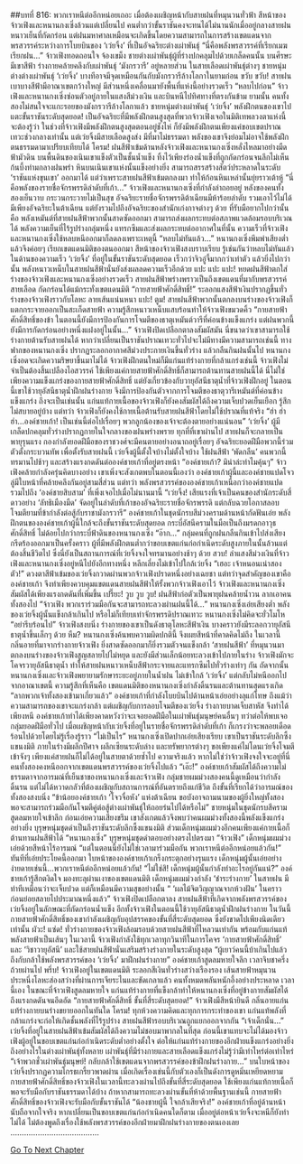##บทที่ 816: พวกเราหนีต่ออีกหน่อยเถอะ
เมื่อต้องเผชิญหน้ากับสายฝนที่หมุนวนทั่วฟ้า สีหน้าของจ้าวเฟิงและหนานกงเซิ่งล้วนแต่เปลี่ยนไป
คนต่ำกว่าขั้นราชันคงจะทนได้ไม่นานนักเมื่ออยู่กลางสายฝนหนาวเย็นที่กัดกร่อน แต่ฝนมหาศาลเหมือนจะเกิดขึ้นโดยความสามารถในการสร้างเขตแดนจากพรสวรรค์ระหว่างการโบยบินของ ‘เว่ยจิ้ง’ ที่เป็นอัจฉริยะต่างเผ่าพันธุ์
“นี่คือพลังพรสวรรค์ที่เรียกเมฆเรียกฝน…”
จ้าวเฟิงทอดถอนใจ จ้องเขม็ง
ชายต่างเผ่าพันธุ์ผู้ที่ร่างปกคลุมไปด้วยเกล็ดคนนั้น บนศีรษะมีเขาสีฟ้า ร่างกายคล้ายคลึงกับเผ่าพันธุ์ ‘มังกรวารี’ อยู่หลายส่วน
ในสายเลือดเผ่าพันธุ์ต่างๆ ชายหนุ่มต่างต่างเผ่าพันธุ์ ‘เว่ยจิ้ง’ บางทีอาจมีจุดเหมือนกันกับมังกรวารีล้างโลกาในยามก่อน
ขวับ ขวับ!
สายฝนเบาบางสีฟ้ามีอาณาเขตกว้างใหญ่ มีส่วนหนึ่งเคลื่อนมายังพื้นที่แห่งนี้อย่างรวดเร็ว
“หลบไปก่อน”
จ้าวเฟิงและหนานกงเซิ่งซ่อนตัวอยู่ภายในแสงสีม่วงเงิน และบินหนีไปทิศทางที่ตรงกันข้าม
ยามนั้น
คนทั้งสองไม่สนใจจะแกะรอยของมังกรวารีล้างโลกาแล้ว
ชายหนุ่มต่างเผ่าพันธุ์ ‘เว่ยจิ้ง’ พลังฝึกตนของเขาไปแตะขั้นราชันระดับสุดยอด!
เป็นอัจฉริยะที่มีพลังฝึกตนสูงสุดที่พวกจ้าวเฟิงเจอในมิติเทพลวงตาแห่งนี้
จะต้องรู้ว่า ในช่วงที่จ้าวเฟิงมีพลังฝึกตนสูงสุดตอนอยู่ชังไห่ ก็ยังมีพลังฝึกตนเพียงแค่ขอบเขตปราณเทวะช่วงกลางเท่านั้น
แต่เว่ยจิ้งมีสายเลือดสูงส่ง มีที่มาไม่ธรรมดา พลังของเขาจึงย่อมไม่อาจใช้พลังฝึกตนธรรมดามาเปรียบเทียบได้
โครม!
ฝนสีฟ้าเข้มด้านหลังจ้าวเฟิงและหนานกงเซิ่งหลั่งไหลมาอย่างมืดฟ้ามัวดิน
บนพื้นดินของเนินเขาแข็งตัวเป็นชั้นน้ำแข็ง ทิ้งไว้เพียงร่องน้ำแข็งที่ถูกกัดกร่อนจนลึกไม่เห็นก้นบึ้งท่ามกลางฝนพรำ
หินบนเนินเขาแห่งนั้นแข็งอย่างยิ่ง สามารถสรรสร้างสัตว์ประหลาดในระดับ ‘ราชันแห่งขุนเขา’ ออกมาได้
แต่ว่าเพราะสายฝนสีฟ้าเข้มตกลงมา ทำให้ก้อนหินเหล่านั้นยุ่ยราวเต้าหู้
“นี่คือพลังของรายชื่อจักรพรรดิลำดับที่เก้า…”
จ้าวเฟิงและหนานกงเซิ่งที่กำลังล่าถอยอยู่ หลังของคนทั้งสองเย็นวาบ กระวนกระวายไม่เป็นสุข
อัจฉริยะรายชื่อจักรพรรดิต้าเฉียนมีห้าร้อยลำดับ รวมเอาไว้ไม่ได้มีเพียงอัจฉริยะในต้าเฉียน แต่ยังรวมไปถึงอัจฉริยะของสำนักเก่งกาจต่างๆ ด้วย
ที่รับมือยากไปกว่านั้นคือ พลังเหมันต์ที่สายฝนสีฟ้าพวกนั้นสาดซัดออกมา สามารถส่งผลกระทบต่อสภาพแวดล้อมรอบบริเวณได้
พลังความเย็นที่ไร้รูปร่างกลุ่มหนึ่ง แทรกซึมและส่งผลกระทบต่ออากาศในที่นั้น ความเร็วที่จ้าวเฟิงและหนานกงเซิ่งใช้หลบหนีออกมาก็ลดลงเพราะเหตุนี้
“หลบไม่ทันแล้ว…”
หนานกงเซิ่งพึมพำเสียงต่ำ แล้วจึงค่อยๆ เรียกเขตแดนมิติของตนออกมา
สีหน้าของจ้าวเฟิงสงบราบเรียบ รู้เช่นกันว่าหลบไม่ทันแล้ว
ในด้านของความเร็ว ‘เว่ยจิ้ง’ ที่อยู่ในขั้นราชันระดับสุดยอด เร็วกว่าจิวอู๋จี้มากกว่าเท่าตัว แล้วยิ่งไปกว่านั้น พลังหนาวเหน็บในสายฝนสีฟ้านั่นยังส่งผลลดความเร็วอีกด้วย
แปะ แปะ แปะ!
หยดฝนสีฟ้าตกใส่ร่างของจ้าวเฟิงและหนานกงเซิ่งอย่างรวดเร็ว
สายฝนสีฟ้าพร่างพราวเป็นถึงเขตแดนที่มากับพรสวรรค์สายเลือด กัดกร่อนได้แม้กระทั่งเขตแดนมิติ
“กายสายฟ้าศักดิ์สิทธิ์!”
ระลอกแสงสีฟ้าเงินปรากฏขึ้นทั่วร่างของจ้าวเฟิงราวกับโลหะ ลายเส้นแน่นหนา
แปะ! ตูม!
สายฝนสีฟ้าพวกนั้นตกลงบนร่างของจ้าวเฟิงก็แตกกระจายออกเป็นสะเก็ดสายฟ้า
ความรู้สึกหนาวเหน็บแสบร้อนทำให้จ้าวเฟิงขมวดคิ้ว
“กายสายฟ้าศักดิ์สิทธิ์ของข้า ในตอนนี้ยังมีการป้องกันการโจมตีของธาตุเหมันต์วารีที่ค่อนข้างแข็งแกร่ง แต่ฝนพวกนี้ยังมีการกัดกร่อนอย่างหนึ่งแฝงอยู่ในนั้น…”
จ้าวเฟิงปิดเปลือกตาลงสัมผัสมัน
นี่ขนาดว่าเขาสามารถใช้ร่างกายต้านรับสายฝนได้
หากว่าเปลี่ยนเป็นราชันปราณเทวะทั่วไปจะไม่มีทางมีความสามารถเช่นนี้
ทางฟากของหนานกงเซิ่ง ปรากฏระลอกอากาศสีม่วงประกายเงินขึ้นทั่วร่าง แล้วกลืนกินฝนนั้นไป
หนานกงเซิ่งอดจะเกิดความริษยาขึ้นมาไม่ได้ จ้าวเฟิงฝึกตนใหม่ก็มีแก่นแท้ร่างกายที่กล้าแกร่งเช่นนี้
จ้าวเฟิงไม่จำเป็นต้องสิ้นเปลืองไอสวรรค์ ใช้เพียงแค่กายสายฟ้าศักดิ์สิทธิ์ก็สามารถต้านทานสายฝนนี้ได้
นี่ไม่ใช่เพียงความแข็งแกร่งของกายสายฟ้าศักดิ์สิทธิ์ แต่ยังเกี่ยวข้องกับวายุอัสนีธาตุน้ำที่จ้าวเฟิงฝึกอยู่
ในตอนนี้เขาใช้วายุอัสนีธาตุน้ำฝึกฝนร่างกาย จึงมีการป้องกันตัวจากการโจมตีของธาตุวารีเหมันต์ที่ค่อนข้างแข็งแกร่ง
ถึงจะเป็นเช่นนั้น
แก่นแท้กายเนื้อของจ้าวเฟิงก็ยังคงสัมผัสได้ถึงความเจ็บปวดเย็นเยือก รู้สึกไม่สบายอยู่บ้าง
แต่ทว่า
จ้าวเฟิงก็ยังคงใช้กายเนื้อต้านรับสายฝนสีฟ้าโดยไม่ใช้ปราณที่แท้จริง
“ฮ่า ฮ่า ฮ่า…องค์ชายเก้า! เป็นเช่นนี้ต่อไปเรื่อยๆ พวกลูกน้องของเจ้าจะต้องตายอย่างแน่นอน”
‘เว่ยจิ้ง’ ผู้มีเกล็ดปกคลุมทั่วร่างปรากฏกายในใจกลางของฝนพร่างพราย ทุกที่ที่เขาผ่านไป สายฝนก็จะกลายเป็นพายุรุนแรง
กองกำลังยอดฝีมือของราชวงศ์จะมีคนตายอย่างอนาถอยู่เรื่อยๆ
อัจฉริยะยอดฝีมือพวกนี้ร่วมตัวตั้งกระบวนทัพ เพื่อตั้งรับสายฝนนี้
เว่ยจิ้งผู้นี้ตั้งใจบ้างไม่ตั้งใจบ้าง ใช้ฝนสีฟ้า ‘พัดกลืน’ คนพวกนี้ ทรมานไปช้าๆ และสร้างแรงกดดันต่อองค์ชายเก้าที่อยู่ตรงหน้า
“องค์ชายเก้า? มิน่าล่ะทำไมคุ้นๆ”
จ้าวเฟิงคล้ายกำลังครุ่นคิดบางอย่าง
เขาเพิ่งจะสังเกตพบในตอนนี้เองว่า องค์ชายเก้าผู้นี้และองค์ชายแปดโจวลู่มีใบหน้าที่คล้ายคลึงกันอยู่สามสี่ส่วน
แต่ทว่า พลังพรสวรรค์ขององค์ชายเก้าเหนือกว่าองค์ชายแปด รวมไปถึง ‘องค์ชายสิบสาม’ ที่เพิ่งเจอไปเมื่อไม่นานมานี้
“เว่ยจิ้ง! เสียแรงที่เจ้าเป็นคนของสำนักระดับสี่ดาวอย่าง ‘ลัทธิเมืองมืด’ จัดอยู่ในลำดับที่เก้าของอัจฉริยะรายชื่อจักรพรรดิ แต่กลับฉวยโอกาสลอบโจมตียามที่ข้ากำลังต่อสู้กับราชามังกรวารี”
องค์ชายเก้าในชุดนักรบสีม่วงครามด้านหน้ากัดฟันเอ่ย
พลังฝึกตนขององค์ชายเก้าผู้นี้ใกล้จะถึงขั้นราชันระดับสุดยอด กระบี่อัสนีครามในมือเป็นถึงมรดกอาวุธศักดิ์สิทธิ์ ไม่ด้อยไปกว่ากระบี่ฟ้าดินของหนานกงเซิ่ง
“อ๊าก…”
กลุ่มคนที่ถูกฝนกลืนกินเข้าไปส่งเสียงกรีดร้องออกมาเป็นครั้งคราว
ผู้ที่มีพลังฝึกตนต่ำกว่าขอบเขตแก่นก่อกำเนิดระดับสูงภายในนั้นล้วนแต่ต้องสิ้นชีวิตไป ซึ่งนี่ยังเป็นสถานการณ์ที่เว่ยจิ้งจงใจทรมานอย่างช้าๆ ด้วย
สวบ!
ลำแสงสีม่วงเงินที่จ้าวเฟิงและหนานกงเซิ่งอยู่หนีไปยังอีกทางหนึ่ง หลีกเลี่ยงไม่เข้าไปใกล้เว่ยจิ้ง
“เฮอะ เจ้าหนอนเน่าสองตัว!”
ดวงตาสีฟ้าเข้มของเว่ยจิ้งกวาดผ่านพวกจ้าวเฟิงปราดหนึ่งอย่างเฉยชา
แต่ทว่าจุดสำคัญของเขาคือองค์ชายเก้า จึงทำเพียงควบคุมแขตแดนสายฝนสีฟ้าให้รั้งพวกจ้าวเฟิงเอาไว้
จ้าวเฟิงและหนานกงเซิ่งสัมผัสได้เพียงแรงกดดันที่เพิ่มขึ้น
เปรี๊ยะ! วูบ วูบ วูบ!
ฝนสีฟ้าก่อตัวเป็นพายุฝนคล้ายน้ำวน ลากเอาคนทั้งสองไป
“จ้าวเฟิง พวกเราร่วมมือกันจะสามารถทะลวงผ่านฝนนี้ได้…”
หนานกงเซิ่งเอ่ยเสียงต่ำ
พลังของเว่ยจิ้งผู้นั้นแข็งกล้าเกินไป หรือไม่ก็เทียบเท่าจักรพรรดิปราณเทวะ หนานกงเซิ่งไม่คิดจะยั่วโมโห
“อย่ารีบร้อนไป”
จ้าวเฟิงสงบนิ่ง ร่างกายของเขาเป็นดังธาตุโลหะสีฟ้าเงิน บางคราวยังมีระลอกวายุอัสนีธาตุน้ำขึ้นเล็กๆ ด้วย
หืม?
หนานกงเซิ่งค้นพบความผิดปกตินี้ จึงเผยสีหน้าที่คาดคิดไม่ถึง
ในเวลานี้ กลิ่นอายที่มาจากร่างกายจ้าวเฟิง ยิ่งสาดซัดออกมาก็ยิ่งรวมตัวจนแข็งกล้า
‘สายฝนสีฟ้า’ ที่หมุนวนมาตกลงบนร่างของจ้าวเฟิงสูญสลายไปไม่หยุด และยังมีส่วนเล็กน้อยทะลวงเข้าไปภายในร่าง
จ้าวเฟิงมักจะโคจรวายุอัสนีธาตุน้ำ ทำให้สายฝนหนาวเหน็บสีฟ้ากระจายและแทรกซึมไปทั่วร่างเท่าๆ กัน
ถัดจากนั้น
หนานกงเซิ่งและจ้าวเฟิงพยายามรักษาระยะอยู่ภายในน้ำฝน ไม่เข้าใกล้ ‘เว่ยจิ้ง’ แต่กลับไม่หนีออกไปจากอาณาเขตนี้
ความรู้สึกที่เห็นคือ เขตแดนมิติของหนานกงเซิ่งกำลังดิ้นรนและต้านทานสุดแรงเกิด
“ลากพวกเจ้าทั้งสองเข้ามาเกี่ยวแล้ว”
องค์ชายเก้าที่กำลังโบยบินไปด้านหน้าเอ่ยอย่างลุแก่โทษ
ถึงแม้ว่าความสามารถของเขาจะแกร่งกล้า แต่เผชิญกับการลอบโจมตีของเว่ยจิ้ง ร่างกายบาดเจ็บสาหัส จึงทำได้เพียงหนี
องค์ชายเก้าทำได้เพียงคาดหวังว่าจะเจอยอดฝีมือในเผ่าพันธุ์มนุษย์คนอื่นๆ
ทว่าต่อให้พบเจอกลุ่มยอดฝีมือทั่วไป เมื่อเผชิญหน้ากับเว่ยจิ้งที่อยู่ในรายชื่อจักรพรรดิลำดับที่เก้า ก็เกรงว่าจะพลอยเดือดร้อนไปด้วยโดยไม่รู้เรื่องรู้ราว
“ไม่เป็นไร”
หนานกงเซิ่งเปิดปากเอ่ยเสียงเรียบ
เขาเป็นราชันระดับลึกซึ้งแขนงมิติ ภายในร่างมีผลึกปีศาจ ผลึกเซียนระดับล่าง และทรัพยากรต่างๆ ขอเพียงแค่ไม่โดนเว่ยจิ้งโจมตีเข้าจังๆ เพียงแค่สายฝนก็ไม่ได้อยู่ในสายตาด้วยซ้ำไป
ความจริงแล้ว หากไม่ใช่ว่าจ้าวเฟิงจงใจจะอยู่ที่นี่ คนทั้งสองคงหนีออกจากเขตแดนพรสวรรค์ของเว่ยจิ้งไปแล้ว
“เอ๊ะ!”
องค์ชายเก้าสัมผัสได้ถึงความไม่ธรรมดาจากอารมณ์ที่เย็นชาของหนานกงเซิ่งและจ้าวเฟิง
กลุ่มชายผมม่วงสองคนนี้ดูเหมือนว่ากำลังดิ้นรน แต่ไม่ได้หวาดกลัวที่ต้องเผชิญกับสถานการณ์ที่อันตรายถึงแก่ชีวิต
ถึงขั้นที่เรียกได้ว่าอารมณ์ของทั้งสองสงบนิ่ง
“ข้าน้อยองค์ชายเก้า ‘โจวจื่อหัง’ แห่งต้าเฉียน ขอบังอาจถามนามของผู้ยิ่งใหญ่ทั้งสอง พอจะสามารถร่วมมือกันโจมตีคู่ต่อสู้ต่างเผ่าพันธุ์ให้ถอยร่นไปได้หรือไม่”
ชายหนุ่มในชุดนักรบสีครามสูดลมหายใจเข้าลึก ก่อนเอ่ยความเสียงขรึม
เขาสังเกตแล้วจึงพบว่าคนผมม่วงทั้งสองนี้พลังแข็งแกร่งอย่างยิ่ง
บุรุษหนุ่มชุดดำเป็นถึงราชันระดับลึกซึ้งแขนงมิติ ส่วนเด็กหนุ่มผมม่วงอีกคนเพียงแค่กายเนื้อก็ต้านทานฝนสีฟ้าได้
“หนานกงเซิ่ง”
บุรุษหนุ่มชุดดำตอบอย่างตรงไปตรงมา
“จ้าวเฟิง”
เด็กหนุ่มผมม่วงเอ่ยด้วยสีหน้าไร้อารมณ์ “แต่ในตอนนี้ยังไม่ใช่เวลามาร่วมมือกัน พวกเราหนีต่ออีกหน่อยแล้วกัน!” ทันทีที่เอ่ยประโยคนี้ออกมา ใบหน้าขององค์ชายเก้าเกร็งกระตุกอย่างรุนแรง
เด็กหนุ่มผู้นั้นเอ่ยอย่างง่ายดายเช่นนี้...พวกเราหนีต่ออีกหน่อยแล้วกัน!
“ไม่ใช่สิ! เด็กหนุ่มผู้นั้นกำลังทำอะไรอยู่กันแน่?” องค์ชายเก้ารู้สึกตงิดใจ
มองทะลุผ่านเงาของเขตแดนมิติ เด็กหนุ่มผมม่วงกำลัง ‘ชําระร่างกาย’ ในสายฝน มีท่าทีเหมือนว่าจะเจ็บปวด แต่ก็เหมือนมีความสุขอย่างนั้น
“ ‘ผลไม้จิตวิญญาณจากห้วงฝัน’ ในคราวก่อนย่อยสลายไปประมาณหนึ่งแล้ว” จ้าวเฟิงปิดเปลือกตาลง
สายฝนสีฟ้าที่เกิดจากพลังพรสวรรค์ของเว่ยจิ้งอยู่ในลักษณะที่กัดกร่อนน้ำแข็ง
อีกทั้งจ้าวเฟิงในตอนนี้ใช้วายุอัสนีธาตุน้ำฝึกฝนร่างกาย
ในวันนี้กายสายฟ้าศักดิ์สิทธิ์ของเขากำลังเผชิญกับอุปสรรคของขั้นที่สี่ระดับสุดยอด ซึ่งยังขาดไปเพียงนิดเดียวเท่านั้น
ผัวะ! แซ่ด!
ทั่วร่างกายของจ้าวเฟิงล้อมรอบด้วยสายฝนสีฟ้าที่ไหลวนเท่ากัน พร้อมกับแก่นแท้พลังสายฟ้าเป็นเส้นๆ
ในเวลานี้
จ้าวเฟิงกำลังใช้ทุกเวลาทุกวินาทีในการโคจร ‘กายสายฟ้าศักดิ์สิทธิ์’ และ ‘วิชาวายุอัสนี’ และใช้สายฝนสีฟ้านั่นเสริมสร้างร่างกายในระดับสูงสุด
“ผู้เยาว์คนนี้บ้าเกินไปแล้ว ถึงกับกล้าใช้พลังพรสวรรค์ของ ‘เว่ยจิ้ง’ มาฝึกฝนร่างกาย”
องค์ชายเก้าสูดลมหายใจลึก เวลาจิบชาครึ่งถ้วยผ่านไป
พรึ่บ!
จ้าวเฟิงอยู่ในเขตแดนมิติ ระลอกสีเงินทั่วร่างสว่างเรืองรอง เส้นสายฟ้าหมุนวน ประหนึ่งโลหะส่องสว่างที่ผ่านการเจียระไนและขัดเกลาแล้ว คนทั้งหมดพลันหนักอึ้งอย่างประหลาด
เวลานี้เอง
ในขณะที่จ้าวเฟิงสูดลมหายใจ แก่นแท้ร่างกายที่แข็งกล้าทำให้หนานกงเซิ่งที่อยู่ข้างกายสัมผัสได้ถึงแรงกดดันจนอึดอัด
“กายสายฟ้าศักดิ์สิทธิ์ ขั้นที่สี่ระดับสุดยอด!”
จ้าวเฟิงมีสีหน้ายินดี กลิ่นอายแก่นแท้ร่างกายบนร่างขยายออกในทันใด
โครม!
ทุกห้วงความคิดและทุกการกระทำของเขา แก่นแท้พลังที่กล้าแกร่งจะก่อให้เกิดชั้นพลังที่ไร้รูปร่าง สายฝนสีฟ้ารอบบริเวณถูกแยกออกจากกัน
“เจ้าเด็กนั่น…”
เว่ยจิ้งที่อยู่ในสายฝนสีฟ้าเข้มสัมผัสได้ถึงความไม่ชอบมาพากลในที่สุด
ก่อนนี้เขาแทบจะไม่ได้มองจ้าวเฟิงผู้อยู่ในขอบเขตแก่นก่อกำเนิดระดับต่ำอย่างตั้งใจ ต่อให้แก่นแท้ร่างกายของอีกฝ่ายแข็งแกร่งอย่างยิ่ง
ถึงอย่างไรในต่างเผ่าพันธุ์ทั้งหลาย เผ่าพันธุ์ที่มีร่างกายและสายเลือดแข็งแกร่งไม่รู้ว่ามีเท่าไหร่ต่อเท่าไหร่
“เจ้าพวกชั่วเผ่าพันธุ์มนุษย์! กลับกล้าใช้เขตแดนจากพรสวรรค์ของข้าฝึกฝนร่างกาย…”
บนใบหน้าของเว่ยจิ้งปรากฏความโกรธเกรี้ยวพาดผ่าน
เมื่อเกิดเรื่องเช่นนี้กับตัวเองก็เป็นดังการดูหมิ่นเหยียดหยาม
กายสายฟ้าศักดิ์สิทธิ์ของจ้าวเฟิงในเวลานี้ทะลวงผ่านไปถึงขั้นที่สี่ระดับสุดยอด ใช้เพียงแก่นแท้กายเนื้อก็พอจะรับมือกับราชันธรรมดาได้บ้าง
ถ้าหากสามารถทะลวงผ่านขั้นที่ห้าด้วยพื้นฐานเช่นนี้ กายสายฟ้าศักดิ์สิทธิ์ของจ้าวเฟิงจะรับมือกับขั้นราชันได้
“น้องชายผู้นี้ ใจกล้าเสียจริง!”
องค์ชายเก้าที่อยู่ด้านหน้านับถือจากใจจริง
หากเปลี่ยนเป็นขอบเขตแก่นก่อกำเนิดคนใดก็ตาม เมื่ออยู่ต่อหน้าเว่ยจิ้งจะหนีก็ยังทำไม่ได้ ไม่ต้องพูดถึงเรื่องใช้พลังพรสวรรค์ของอีกฝ่ายมาฝึกฝนร่างกายของตนเองเลย
…………………………………


[Go To Next Chapter]( ./54.md)